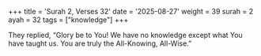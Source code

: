 +++
title = 'Surah 2, Verses 32'
date = '2025-08-27'
weight = 39
surah = 2
ayah = 32
tags = ["knowledge"]
+++

They replied, “Glory be to You! We have no knowledge except what You have taught us. You are truly the All-Knowing, All-Wise.”